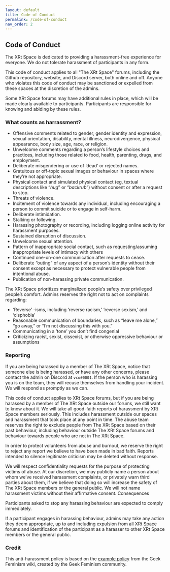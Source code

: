 ```yaml
---
layout: default
title: Code of Conduct
permalink: /code-of-conduct
nav_order: 2
---
```

## Code of Conduct
The XRt Space is dedicated to providing a harassment-free experience for everyone. We do not tolerate harassment of participants in any form.

This code of conduct applies to all "The XRt Space" forums, including the Github repository, website, and Discord server, both online and off. Anyone who violates this code of conduct may be sanctioned or expelled from these spaces at the discretion of the admins.

Some XRt Space forums may have additional rules in place, which will be made clearly available to participants. Participants are responsible for knowing and abiding by these rules.

### What counts as harrassment?

- Offensive comments related to gender, gender identity and expression, sexual orientation, disability, mental illness, neurodivergence, physical appearance, body size, age, race, or religion.
- Unwelcome comments regarding a person’s lifestyle choices and practices, including those related to food, health, parenting, drugs, and employment.
- Deliberate misgendering or use of ‘dead’ or rejected names.
- Gratuitous or off-topic sexual images or behaviour  in spaces where they’re not appropriate.
- Physical contact and simulated physical contact (eg, textual descriptions like “*hug*” or “*backrub*”) without consent or after a request to stop.
- Threats of violence.
- Incitement of violence towards any individual, including encouraging a person to commit suicide or to engage in self-harm.
- Deliberate intimidation.
- Stalking or following.
- Harassing photography or recording, including logging online activity for harassment purposes.
- Sustained disruption of discussion.
- Unwelcome sexual attention.
- Pattern of inappropriate social contact, such as requesting/assuming inappropriate levels of intimacy with others
- Continued one-on-one communication after requests to cease.
- Deliberate “outing” of any aspect of a person’s identity without their consent except as necessary to protect vulnerable people from intentional abuse.
- Publication of non-harassing private communication.

The XRt Space prioritizes marginalized people’s safety over privileged people’s comfort. Admins reserves the right not to act on complaints regarding:

- ‘Reverse’ -isms, including ‘reverse racism,’ ‘reverse sexism,’ and ‘cisphobia’
- Reasonable communication of boundaries, such as “leave me alone,” “go away,” or “I’m not discussing this with you.”
- Communicating in a ‘tone’ you don’t find congenial
- Criticizing racist, sexist, cissexist, or otherwise oppressive behaviour or assumptions

### Reporting

If you are being harassed by a member of The XRt Space, notice that someone else is being harassed, or have any other concerns, please contact the admin on Discord at `vco#0001`. If the person who is harassing you is on the team, they will recuse themselves from handling your incident. We will respond as promptly as we can.

This code of conduct applies to XRt Space forums, but if you are being harassed by a member of The XRt Space outside our forums, we still want to know about it. We will take all good-faith reports of harassment by XRt Space members seriously. This includes harassment outside our spaces and harassment that took place at any point in time. The abuse team reserves the right to exclude people from The XRt Space based on their past behaviour, including behaviour outside The XRt Space forums and behaviour towards people who are not in The XRt Space.

In order to protect volunteers from abuse and burnout, we reserve the right to reject any report we believe to have been made in bad faith. Reports intended to silence legitimate criticism may be deleted without response.

We will respect confidentiality requests for the purpose of protecting victims of abuse. At our discretion, we may publicly name a person about whom we’ve received harassment complaints, or privately warn third parties about them, if we believe that doing so will increase the safety of The XRt Space members or the general public. We will not name harassment victims without their affirmative consent.
Consequences

Participants asked to stop any harassing behaviour are expected to comply immediately.

If a participant engages in harassing behaviour, admins may take any action they deem appropriate, up to and including expulsion from all XRt Space forums and identification of the participant as a harasser to other XRt Space members or the general public. 

### Credit 

This anti-harassment policy is based on the [example policy](http://geekfeminism.wikia.com/wiki/Community_anti-harassment) from the Geek Feminism wiki, created by the Geek Feminism community.